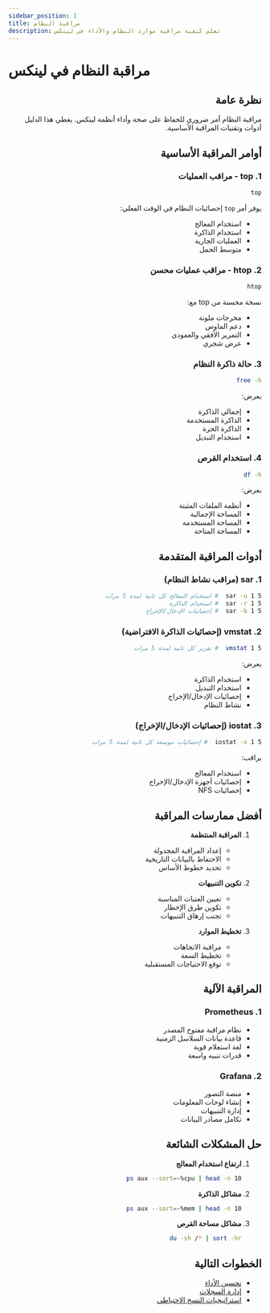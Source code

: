 ```yaml
---
sidebar_position: 1
title: مراقبة النظام
description: تعلم كيفية مراقبة موارد النظام والأداء في لينكس
---
```


# مراقبة النظام في لينكس

<div dir="rtl">

## نظرة عامة

مراقبة النظام أمر ضروري للحفاظ على صحة وأداء أنظمة لينكس. يغطي هذا الدليل أدوات وتقنيات المراقبة الأساسية.

## أوامر المراقبة الأساسية

### 1. top - مراقب العمليات
```bash
top
```
يوفر أمر `top` إحصائيات النظام في الوقت الفعلي:
- استخدام المعالج
- استخدام الذاكرة
- العمليات الجارية
- متوسط الحمل

### 2. htop - مراقب عمليات محسن
```bash
htop
```
نسخة محسنة من top مع:
- مخرجات ملونة
- دعم الماوس
- التمرير الأفقي والعمودي
- عرض شجري

### 3. حالة ذاكرة النظام
```bash
free -h
```
يعرض:
- إجمالي الذاكرة
- الذاكرة المستخدمة
- الذاكرة الحرة
- استخدام التبديل

### 4. استخدام القرص
```bash
df -h
```
يعرض:
- أنظمة الملفات المثبتة
- المساحة الإجمالية
- المساحة المستخدمة
- المساحة المتاحة

## أدوات المراقبة المتقدمة

### 1. sar (مراقب نشاط النظام)
```bash
sar -u 1 5  # استخدام المعالج كل ثانية لمدة 5 مرات
sar -r 1 5  # استخدام الذاكرة
sar -b 1 5  # إحصائيات الإدخال/الإخراج
```

### 2. vmstat (إحصائيات الذاكرة الافتراضية)
```bash
vmstat 1 5  # تقرير كل ثانية لمدة 5 مرات
```
يعرض:
- استخدام الذاكرة
- استخدام التبديل
- إحصائيات الإدخال/الإخراج
- نشاط النظام

### 3. iostat (إحصائيات الإدخال/الإخراج)
```bash
iostat -x 1 5  # إحصائيات موسعة كل ثانية لمدة 5 مرات
```
يراقب:
- استخدام المعالج
- إحصائيات أجهزة الإدخال/الإخراج
- إحصائيات NFS

## أفضل ممارسات المراقبة

1. **المراقبة المنتظمة**
   - إعداد المراقبة المجدولة
   - الاحتفاظ بالبيانات التاريخية
   - تحديد خطوط الأساس

2. **تكوين التنبيهات**
   - تعيين العتبات المناسبة
   - تكوين طرق الإخطار
   - تجنب إرهاق التنبيهات

3. **تخطيط الموارد**
   - مراقبة الاتجاهات
   - تخطيط السعة
   - توقع الاحتياجات المستقبلية

## المراقبة الآلية

### 1. Prometheus
- نظام مراقبة مفتوح المصدر
- قاعدة بيانات السلاسل الزمنية
- لغة استعلام قوية
- قدرات تنبيه واسعة

### 2. Grafana
- منصة التصور
- إنشاء لوحات المعلومات
- إدارة التنبيهات
- تكامل مصادر البيانات

## حل المشكلات الشائعة

1. **ارتفاع استخدام المعالج**
   ```bash
   ps aux --sort=-%cpu | head -n 10
   ```

2. **مشاكل الذاكرة**
   ```bash
   ps aux --sort=-%mem | head -n 10
   ```

3. **مشاكل مساحة القرص**
   ```bash
   du -sh /* | sort -hr
   ```

## الخطوات التالية

- [تحسين الأداء](/ar/admin/02-performance-tuning)
- [إدارة السجلات](/ar/admin/03-log-management)
- [استراتيجيات النسخ الاحتياطي](/ar/admin/04-backup-strategies)

</div>
